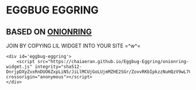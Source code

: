 # EGGBUG EGGRING
## BASED ON [ONIONRING](https://garlic.garden/onionring/)

JOIN BY COPYING LIL WIDGET INTO YOUR SITE =^w^=

```
<div id='eggbug-eggring'>
    <script src="https://chaiaeran.github.io/Eggbug-Eggring/onionring-widget.js" integrity="sha512-DnrjpDXyZvxRnDUO6ZxpLiN5/JiLlMCUjGoLUjmMZHE2SGr/ZovvRKbIpkzzNuHQzV9wL7CpgIs2pMxd8cFRsA==" crossorigin="anonymous"></script>
</div>
```

